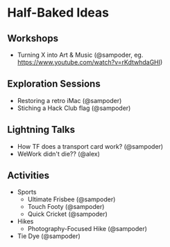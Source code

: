 # Half-Baked Ideas

## Workshops

* Turning X into Art & Music (@sampoder, eg. https://www.youtube.com/watch?v=rKdtwhdaGHI)

## Exploration Sessions

* Restoring a retro iMac (@sampoder)
* Stiching a Hack Club flag (@sampoder)

## Lightning Talks

* How TF does a transport card work? (@sampoder)
* WeWork didn't die?? (@alex)

## Activities

* Sports
  * Ultimate Frisbee (@sampoder)
  * Touch Footy (@sampoder)
  * Quick Cricket (@sampoder)
* Hikes
  * Photography-Focused Hike (@sampoder)
* Tie Dye (@sampoder)

